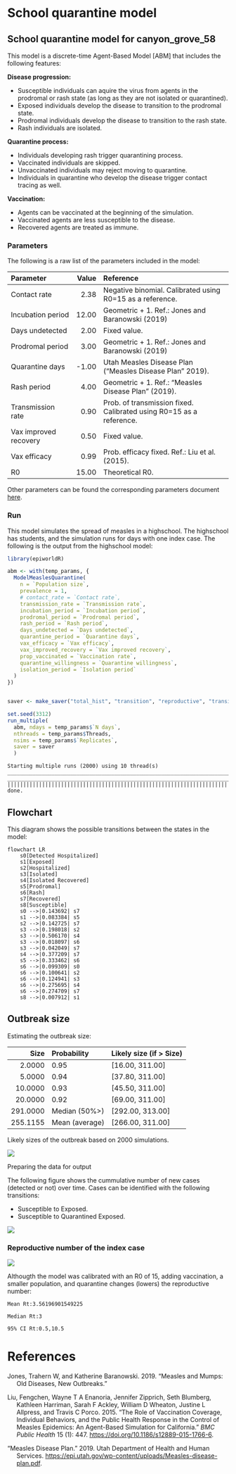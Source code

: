 # School quarantine model


## School quarantine model for canyon_grove_58

This model is a discrete-time Agent-Based Model \[ABM\] that includes
the following features:

**Disease progression:**

- Susceptible individuals can aquire the virus from agents in the
  prodromal or rash state (as long as they are not isolated or
  quarantined).
- Exposed individuals develop the disease to transition to the prodromal
  state.
- Prodromal individuals develop the disease to transition to the rash
  state.
- Rash individuals are isolated.

**Quarantine process:**

- Individuals developing rash trigger quarantining process.
- Vaccinated individuals are skipped.
- Unvaccinated individuals may reject moving to quarantine.
- Individuals in quarantine who develop the disease trigger contact
  tracing as well.

**Vaccination:**

- Agents can be vaccinated at the beginning of the simulation.
- Vaccinated agents are less susceptible to the disease.
- Recovered agents are treated as immune.

### Parameters

The following is a raw list of the parameters included in the model:

| Parameter | Value | Reference |
|:---|---:|:---|
| Contact rate | 2.38 | Negative binomial. Calibrated using R0=15 as a reference. |
| Incubation period | 12.00 | Geometric + 1. Ref.: Jones and Baranowski (2019) |
| Days undetected | 2.00 | Fixed value. |
| Prodromal period | 3.00 | Geometric + 1. Ref.: Jones and Baranowski (2019) |
| Quarantine days | -1.00 | Utah Measles Disease Plan (“Measles Disease Plan” 2019). |
| Rash period | 4.00 | Geometric + 1. Ref.: “Measles Disease Plan” (2019). |
| Transmission rate | 0.90 | Prob. of transmission fixed. Calibrated using R0=15 as a reference. |
| Vax improved recovery | 0.50 | Fixed value. |
| Vax efficacy | 0.99 | Prob. efficacy fixed. Ref.: Liu et al. (2015). |
| R0 | 15.00 | Theoretical R0. |

Other parameters can be found the corresponding parameters document
[here](params.yaml).

### Run

This model simulates the spread of measles in a highschool. The
highschool has students, and the simulation runs for days with one index
case. The following is the output from the highschool model:

``` r
library(epiworldR)

abm <- with(temp_params, {
  ModelMeaslesQuarantine(
    n = `Population size`,
    prevalence = 1,
    # contact_rate = `Contact rate`,
    transmission_rate = `Transmission rate`,
    incubation_period = `Incubation period`,
    prodromal_period = `Prodromal period`,
    rash_period = `Rash period`,
    days_undetected = `Days undetected`,
    quarantine_period = `Quarantine days`,
    vax_efficacy = `Vax efficacy`,
    vax_improved_recovery = `Vax improved recovery`,
    prop_vaccinated = `Vaccination rate`,
    quarantine_willingness = `Quarantine willingness`,
    isolation_period = `Isolation period`
  )
})


saver <- make_saver("total_hist", "transition", "reproductive", "transition")

set.seed(3312)
run_multiple(
  abm, ndays = temp_params$`N days`,
  nthreads = temp_params$Threads,
  nsims = temp_params$`Replicates`,
  saver = saver
  )
```

    Starting multiple runs (2000) using 10 thread(s)
    _________________________________________________________________________
    _________________________________________________________________________
    ||||||||||||||||||||||||||||||||||||||||||||||||||||||||||||||||||||||||| done.

## Flowchart

This diagram shows the possible transitions between the states in the
model:

``` mermaid
flowchart LR
    s0[Detected Hospitalized]
    s1[Exposed]
    s2[Hospitalized]
    s3[Isolated]
    s4[Isolated Recovered]
    s5[Prodromal]
    s6[Rash]
    s7[Recovered]
    s8[Susceptible]
    s0 -->|0.143692| s7
    s1 -->|0.083384| s5
    s2 -->|0.142725| s7
    s3 -->|0.198018| s2
    s3 -->|0.506170| s4
    s3 -->|0.018097| s6
    s3 -->|0.042049| s7
    s4 -->|0.377209| s7
    s5 -->|0.333462| s6
    s6 -->|0.099309| s0
    s6 -->|0.100641| s2
    s6 -->|0.124941| s3
    s6 -->|0.275695| s4
    s6 -->|0.274709| s7
    s8 -->|0.007912| s1

```

## Outbreak size

Estimating the outbreak size:

|     Size | Probability    | Likely size (if \> Size) |
|---------:|:---------------|:-------------------------|
|   2.0000 | 0.95           | \[16.00, 311.00\]        |
|   5.0000 | 0.94           | \[37.80, 311.00\]        |
|  10.0000 | 0.93           | \[45.50, 311.00\]        |
|  20.0000 | 0.92           | \[69.00, 311.00\]        |
| 291.0000 | Median (50%\>) | \[292.00, 313.00\]       |
| 255.1155 | Mean (average) | \[266.00, 311.00\]       |

Likely sizes of the outbreak based on 2000 simulations.

![](README_files/figure-commonmark/print-histogram-1.png)

Preparing the data for output

The following figure shows the cummulative number of new cases (detected
or not) over time. Cases can be identified with the following
transitions:

- Susceptible to Exposed.
- Susceptible to Quarantined Exposed.

![](README_files/figure-commonmark/contact-tracing-1.png)

### Reproductive number of the index case

![](README_files/figure-commonmark/reproductive-number-1.png)

Althougth the model was calibrated with an R0 of 15, adding vaccination,
a smaller population, and quarantine changes (lowers) the reproductive
number:

    Mean Rt:3.56196901549225

    Median Rt:3

    95% CI Rt:0.5,10.5

# References

<div id="refs" class="references csl-bib-body hanging-indent"
entry-spacing="0">

<div id="ref-jones2019measles" class="csl-entry">

Jones, Trahern W, and Katherine Baranowski. 2019. “Measles and Mumps:
Old Diseases, New Outbreaks.”

</div>

<div id="ref-liuRoleVaccinationCoverage2015" class="csl-entry">

Liu, Fengchen, Wayne T A Enanoria, Jennifer Zipprich, Seth Blumberg,
Kathleen Harriman, Sarah F Ackley, William D Wheaton, Justine L
Allpress, and Travis C Porco. 2015. “The Role of Vaccination Coverage,
Individual Behaviors, and the Public Health Response in the Control of
Measles Epidemics: An Agent-Based Simulation for California.” *BMC
Public Health* 15 (1): 447. <https://doi.org/10.1186/s12889-015-1766-6>.

</div>

<div id="ref-MeaslesDiseasePlan2019" class="csl-entry">

“Measles Disease Plan.” 2019. Utah Department of Health and Human
Services.
<https://epi.utah.gov/wp-content/uploads/Measles-disease-plan.pdf>.

</div>

</div>
